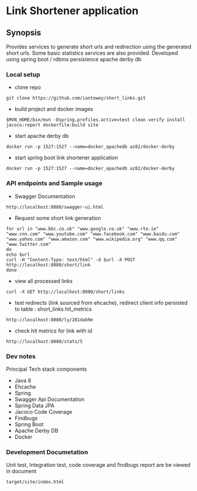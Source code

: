 # Link Shortener application

## Synopsis

Provides services to generate short urls and redirection using the generated short urls. Some basic statistics services are also provided.
Developed using spring boot / rdbms persistence apache derby db

### Local setup

*   clone repo

```shell
git clone https://github.com/iantowey/short_links.git
```

*  build project and docker images
```shell
$MVN_HOME/bin/mvn -Dspring.profiles.active=test clean verify install jacoco:report dockerfile:build site
```

*  start apache derby db
```shell
docker run -p 1527:1527 --name=docker_apachedb az82/docker-derby
```

*  start spring boot link shortener application
```shell
docker run -p 1527:1527 --name=docker_apachedb az82/docker-derby
```

### API endpoints and Sample usage

*   Swagger Documentation
```shell
http://localhost:8080/swagger-ui.html 
```

*   Request some short link generation
```shell
for url in "www.bbc.co.uk" "www.google.co.uk" "www.rte.ie" "www.cnn.com" "www.youtube.com" "www.facebook.com" "www.baidu.com" "www.yahoo.com" "www.amazon.com" "www.wikipedia.org" "www.qq.com" "www.twitter.com"
do
echo $url
curl -H "Content-Type: text/html" -d $url -X POST http://localhost:8080/short/link
done
```

*   view all processed links
```shell
curl -X GET http://localhost:8080/short/links
```

*   test redirects (link sourced from ehcache), redirect client info persisted to table :  short_links.hit_metrics
```shell
http://localhost:8080/ly/281dab9e
```

*   check hit metrics for link with id
```shell
http://localhost:8080/stats/5
```


### Dev notes

Principal Tech stack components

*   Java 8
*   Ehcache
*   Spring
*   Swagger Api Documentation
*   Spring Data JPA
*   Jacoco Code Coverage
*   Findbugs
*   Spring Boot
*   Apache Derby DB
*   Docker

### Development Documetation

Unit test, Integration test, code coverage and findbugs report are be viewed in document
```shell
target/site/index.html
```
